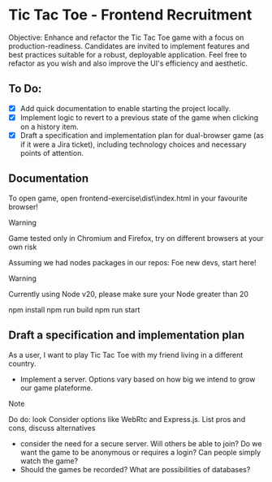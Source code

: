 # Tic Tac Toe - Frontend Recruitment

Objective: Enhance and refactor the Tic Tac Toe game with a focus on production-readiness. Candidates are invited to implement features and best practices suitable for a robust, deployable application. Feel free to refactor as you wish and also improve the UI's efficiency and aesthetic.

## To Do:

- [x] Add quick documentation to enable starting the project locally.
- [x] Implement logic to revert to a previous state of the game when clicking on a history item.
- [X] Draft a specification and implementation plan for dual-browser game (as if it were a Jira ticket), including technology choices and necessary points of attention.

## Documentation

To open game, open frontend-exercise\dist\index.html in your favourite browser!

> [!WARNING]  
> Game tested only in Chromium and Firefox, try on different browsers at your own risk

Assuming we had nodes packages in our repos:
Foe new devs, start here!

> [!WARNING]  
> Currently using Node v20, please make sure your Node greater than 20

npm install
npm run build
npm run start

## Draft a specification and implementation plan

As a user, I want to play Tic Tac Toe with my friend living in a different country.

 - Implement a server. Options vary based on how big we intend to grow our game plateforme.
> [!NOTE]  
>Do do: look Consider options like WebRtc and Express.js. List pros and cons, discuss alternatives

- consider the need for a secure server. Will others be able to join? Do we want the game to be anonymous or requires a login? Can people simply watch the game? 
- Should the games be recorded? What are possibilities of databases? 


